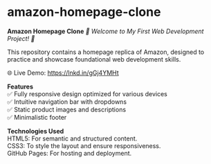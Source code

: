 # amazon-homepage-clone
**Amazon Homepage Clone**
*🚀 Welcome to My First Web Development Project! 🚀*

This repository contains a homepage replica of Amazon, designed to practice and showcase foundational web development skills.

🌐 Live Demo: https://lnkd.in/gGj4YMHt<br>

**Features**<br>
✅ Fully responsive design optimized for various devices<br>
✅ Intuitive navigation bar with dropdowns<br>
✅ Static product images and descriptions<br>
✅ Minimalistic footer

**Technologies Used**<br>
HTML5: For semantic and structured content.<br>
CSS3: To style the layout and ensure responsiveness.<br>
GitHub Pages: For hosting and deployment.
